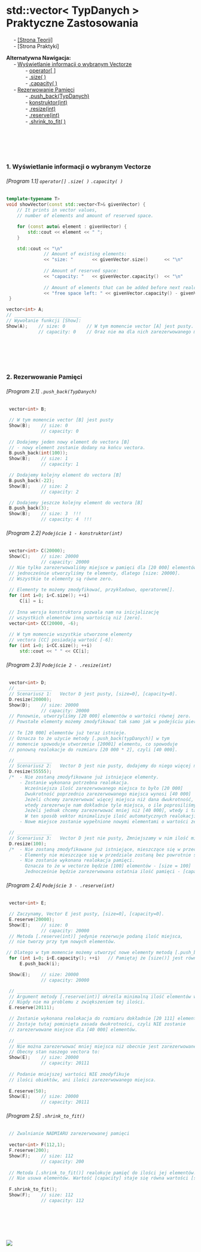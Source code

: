 # std::vector< TypDanych > <br/> Praktyczne Zastosowania
&nbsp;&nbsp;&nbsp;&nbsp; - [[Strona Teorii]](https://github.com/Ptysiek/CPP-Notatki/blob/master/workspace/NewApproach/std_vector.md) \
&nbsp;&nbsp;&nbsp;&nbsp; - [Strona Praktyki]



**Alternatywna Nawigacja:**  
&nbsp;&nbsp;&nbsp;&nbsp; - [Wyświetlanie informacji o wybranym Vectorze](#1-Wyświetlanie-informacji-o-wybranym-Vectorze) \
&nbsp;&nbsp;&nbsp;&nbsp;&nbsp;&nbsp;&nbsp;&nbsp;&nbsp;&nbsp;&nbsp;&nbsp; - [operator[ ]](#program-11-operator-size--capacity-) \
&nbsp;&nbsp;&nbsp;&nbsp;&nbsp;&nbsp;&nbsp;&nbsp;&nbsp;&nbsp;&nbsp;&nbsp; - [.size( )](#program-11-operator-size--capacity-) \
&nbsp;&nbsp;&nbsp;&nbsp;&nbsp;&nbsp;&nbsp;&nbsp;&nbsp;&nbsp;&nbsp;&nbsp; - [.capacity( )](#program-11-operator-size--capacity-) \
&nbsp;&nbsp;&nbsp;&nbsp; - [Rezerwowanie Pamięci](#2-Rezerwowanie-Pamięci) \
&nbsp;&nbsp;&nbsp;&nbsp;&nbsp;&nbsp;&nbsp;&nbsp;&nbsp;&nbsp;&nbsp;&nbsp; - [.push_back(TypDanych)](#program-21-push_backtypdanych) \
&nbsp;&nbsp;&nbsp;&nbsp;&nbsp;&nbsp;&nbsp;&nbsp;&nbsp;&nbsp;&nbsp;&nbsp; - [konstruktor(int)](#program-22-podejście-1---konstruktorint) \
&nbsp;&nbsp;&nbsp;&nbsp;&nbsp;&nbsp;&nbsp;&nbsp;&nbsp;&nbsp;&nbsp;&nbsp; - [.resize(int)](#program-23-podejście-2---resizeint) \
&nbsp;&nbsp;&nbsp;&nbsp;&nbsp;&nbsp;&nbsp;&nbsp;&nbsp;&nbsp;&nbsp;&nbsp; - [.reserve(int)](#program-24-podejście-3---reserveint) \
&nbsp;&nbsp;&nbsp;&nbsp;&nbsp;&nbsp;&nbsp;&nbsp;&nbsp;&nbsp;&nbsp;&nbsp; - [.shrink_to_fit( )](#program-25-shrink_to_fit)




<br/><br/>
-------------
### 1. Wyświetlanie informacji o wybranym Vectorze
###### [Program 1.1] `operator[]` `.size( )` `.capacity( )`
```cpp
template<typename T>
void showVector(const std::vector<T>& givenVector) {
    // It prints in vector values, 
    // number of elements and amount of reserved space.

    for (const auto& element : givenVector) {
        std::cout << element << " ";
    }

    std::cout << "\n"
              // Amount of existing elements:
              << "size: "       << givenVector.size()      << "\n"
              
              // Amount of reserved space:
              << "capacity: "   << givenVector.capacity()  << "\n"
              
              // Amount of elements that can be added before next realocation:
              << "free space left: " << givenVector.capacity() - givenVector.size();
 }
```
```cpp
vector<int> A;
// _________________________
// Wywołanie funkcji [Show]:
Show(A);    // size: 0        // W tym momencie vector [A] jest pusty. Nie posiada elementów.
            // capacity: 0    // Oraz nie ma dla nich zarezerwowanego miejsca w pamięci.
```

<br/><br/>
-------------
### 2. Rezerwowanie Pamięci
###### [Program 2.1] `.push_back(TypDanych)`
```cpp
 vector<int> B;

 // W tym momencie vector [B] jest pusty
 Show(B);    // size: 0
             // capacity: 0

 // Dodajemy jeden nowy element do vectora [B] 
 // - nowy element zostanie dodany na końcu vectora.
 B.push_back(int(100));
 Show(B);    // size: 1
             // capacity: 1

 // Dodajemy kolejny element do vectora [B] 
 B.push_back(-22);
 Show(B);    // size: 2
             // capacity: 2

 // Dodajemy jeszcze kolejny element do vectora [B] 
 B.push_back(3);
 Show(B);    // size: 3  !!!
             // capacity: 4  !!!
```



###### [Program 2.2] `Podejście 1 - konstruktor(int)`
```cpp
 vector<int> C(20000);
 Show(C);    // size: 20000
             // capacity: 20000
 // Nie tylko zarezerwowaliśmy miejsce w pamięci dla [20 000] elementów,
 // jednocześnie utworzyliśmy te elementy, dlatego [size: 20000].
 // Wszystkie te elementy są równe zero.
 
 // Elementy te możemy zmodyfikować, przykładowo, operatorem[].
 for (int i=0; i<C.size(); ++i)
     C[i] = i;
 
 // Inna wersja konstruktora pozwala nam na inicjalizację 
 // wszystkich elementów inną wartością niż [zero].  
 vector<int> CC(20000, -6);
 
 // W tym momencie wszystkie utworzone elementy 
 // vectora [CC] posiadają wartość [-6]:
 for (int i=0; i<CC.size(); ++i)
     std::cout << " " << CC[i];
```
      
###### [Program 2.3] `Podejście 2 - .resize(int)`
```cpp
 vector<int> D;
 // _____________
 // Scenariusz 1:   Vector D jest pusty, [size=0], [capacity=0].
 D.resize(20000);
 Show(D);    // size: 20000
             // capacity: 20000
 // Ponownie, utworzyliśmy [20 000] elementów o wartości równej zero.
 // Powstałe elementy możemy zmodyfikować tak samo jak w podejściu pierwszym z konstruktorem.
 
 // Te [20 000] elementów już teraz istnieje.
 // Oznacza to że użycie metody [.push_back(typDanych)] w tym 
 // momencie spowoduje utworzenie [20001] elementu, co spowoduje
 // ponowną realokacje do rozmiaru [20 000 * 2], czyli [40 000].

 // _____________
 // Scenariusz 2:   Vector D jest nie pusty, dodajemy do niego więcej miejsca
 D.resize(55555);
 /*  - Nie zostaną zmodyfikowane już istniejące elementy.
     - Zostanie wykonana potrzebna realokacja.
       Wcześniejsza ilość zarezerwowanego miejsca to było [20 000]
       Dwukrotność poprzednio zarezerwowanego miejsca wynosi [40 000]
       Jeżeli chcemy zarezerwować więcej miejsca niż dana dwukrotność, 
       wtedy zarezerwuje nam dokładnie tyle miejsca, o ile poprosiliśmy. Czyli [55 555].
       Jeżeli jednak chcemy zarezerwować mniej niż [40 000], wtedy i tak zarezerwuje nam [40 000].
       W ten sposób vektor minimalizuje ilość automatycznych realokacji w przyszłości.
     - Nowe miejsce zostanie wypełnione nowymi elementami o wartości zero.  */

 // _____________
 // Scenariusz 3:   Vector D jest nie pusty, Zmniejszamy w nim ilość miejsca
 D.resize(100);
 /*  - Nie zostaną zmodyfikowane już istniejące, mieszczące się w przedziale elementy.
     - Elementy nie mieszczące się w przedziale zostaną bez powrotnie skasowane.
     - Nie zostanie wykonana realokacja pamięci.
       Oznacza to że w vectorze będzie [100] elementów - [size = 100]
       Jednocześnie będzie zarezerwowana ostatnia ilość pamięci - [capacity = 55 555]  */
```

###### [Program 2.4] `Podejście 3 - .reserve(int)`
```cpp
 vector<int> E;

 // Zaczynamy, Vector E jest pusty, [size=0], [capacity=0].
 E.reserve(20000);
 Show(E);    // size: 0
             // capacity: 20000
 // Metoda [.reserve(int)] jedynie rezerwuje podaną ilość miejsca,
 // nie tworzy przy tym nowych elementów.

// Dlatego w tym momencie możemy utworzyć nowe elementy metodą [.push_back(typDanych)]
 for (int i=0; i<E.capacity(); ++i)   // Pamiętaj że [size()] jest równe [zero].
     E.push_back(i);

 Show(E);    // size: 20000
             // capacity: 20000

 // __________________________________________________________
 // Argument metody [.reserve(int)] określa minimalną ilość elementów w vectorze.
 // Nigdy nie ma problemu z zwiększeniem tej ilości.
 E.reserve(20111);

 // Zostanie wykonana realokacja do rozmiaru dokładnie [20 111] elementów. 
 // Zostaje tutaj pominięta zasada dwukrotności, czyli NIE zostanie 
 // zarezerwowane miejsce dla [40 000] elementów.
 
 // __________________________________________________________
 // Nie można zarezerwować mniej miejsca niż obecnie jest zarezerwowane w vectorze.
 // Obecny stan naszego vectora to:
 Show(E);    // size: 20000
             // capacity: 20111
 
 // Podanie mniejszej wartości NIE zmodyfikuje
 // ilości obiektów, ani ilości zarezerwowanego miejsca. 
 
 E.reserve(50);
 Show(E);    // size: 20000
             // capacity: 20111
```

###### [Program 2.5] `.shrink_to_fit()`
```cpp
 // Zwalnianie NADMIARU zarezerwowanej pamięci
 
 vector<int> F(112,1);
 F.reserve(200);
 Show(F);    // size: 112
             // capacity: 200
 
 // Metoda [.shrink_to_fit()] realokuje pamięć do ilości jej elementów.
 // Nie usuwa elementów. Wartość [capacity] staje się równa wartości [size].
 
 F.shrink_to_fit();
 Show(F);    // size: 112
             // capacity: 112
```

<br/><br/>
-------------
![](https://github.com/Ptysiek/resources/blob/master/Ver2.PNG)
